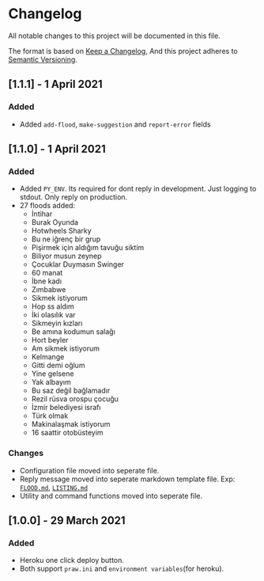 # Changelog

All notable changes to this project will be documented in this file.

The format is based on [Keep a Changelog](https://keepachangelog.com/en/1.0.0/),
And this project adheres to [Semantic Versioning](https://semver.org/spec/v2.0.0.html).

## [1.1.1] - 1 April 2021

### Added

- Added `add-flood`, `make-suggestion` and `report-error` fields

## [1.1.0] - 1 April 2021

### Added

- Added `PY_ENV`. Its required for dont reply in development. Just logging to stdout. Only reply on production.
- 27 floods added:
  -  İntihar
  - Burak Oyunda
  - Hotwheels Sharky
  - Bu ne iğrenç bir grup
  - Pişirmek için aldığım tavuğu siktim
  - Biliyor musun zeynep
  - Çocuklar Duymasın Swinger
  - 60 manat
  - İbne kadı
  - Zımbabwe
  - Sikmek istiyorum
  - Hop ss aldım
  - İki olasılık var
  - Sikmeyin kızları
  - Be amına kodumun salağı
  - Hort beyler
  - Am sikmek istiyorum
  - Kelmange
  - Gitti demi oğlum
  - Yine gelsene
  - Yak albayım
  - Bu saz değil bağlamadır
  - Rezil rüsva orospu çocuğu
  - İzmir belediyesi israfı
  - Türk olmak
  - Makinalaşmak istiyorum
  - 16 saattir otobüsteyim

### Changes

- Configuration file moved into seperate file.
- Reply message moved into seperate markdown template file. Exp: [`FLOOD.md`](template/FLOOD.md), [`LISTING.md`](template/LISTING.md)
- Utility and command functions moved into seperate file.

## [1.0.0] - 29 March 2021

### Added

- Heroku one click deploy button.
- Both support `praw.ini` and `environment variables`(for heroku).
